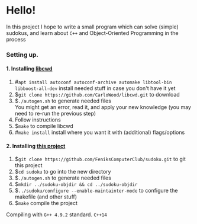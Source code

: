 # Hello!

In this project I hope to write a small program which can solve (simple) sudokus, and learn about ```C++``` and Object-Oriented Programming in the process

### Setting up.
#### 1. Installing [libcwd](https://github.com/CarloWood/libcwd.git)
  1. #```apt install autoconf autoconf-archive automake libtool-bin libboost-all-dev``` install needed stuff in case you don't have it yet
  2. $```git clone https://github.com/CarloWood/libcwd.git``` to download
  3. $```./autogen.sh``` to generate needed files  
    You might get an error, read it, and apply your new knowledge (you may need to re-run the previous step)
  4. Follow instructions
  5. $```make``` to compile libcwd
  6. #```make install``` install where you want it with (additional) flags/options
#### 2. Installing [this project](https://github.com/FeniksComputerClub/sudoku.git)
  1. $```git clone https://github.com/FeniksComputerClub/sudoku.git``` to git this project
  2. $```cd sudoku``` to go into the new directory
  3. $```./autogen.sh``` to generate needed files
  4. $```mkdir ../sudoku-objdir && cd ../sudoku-objdir```
  5. $```../sudoku/configure --enable-maintainter-mode``` to configure the makefile (and other stuff)
  6. $```make``` compile the project

Compiling with ```G++ 4.9.2``` standard. ```C++14```
